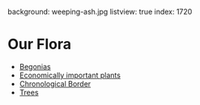 background: weeping-ash.jpg
listview: true
index: 1720

# Our Flora

* [Begonias](listings/begonias)
* [Economically important plants](listings/economic.html)
* [Chronological Border](page:11)
* [Trees](tours/tree-trail)
